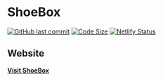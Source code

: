 # ShoeBox
[![GitHub last commit](https://img.shields.io/github/last-commit/bncpntk/ShoeBox)]()
[![Code Size](https://img.shields.io/github/languages/code-size/bncpntk/ShoeBox)]()
[![Netlify Status](https://api.netlify.com/api/v1/badges/4879f019-a0ff-4d71-9f3b-5fcb3036b857/deploy-status)](https://app.netlify.com/sites/bncpntk-shoebox/deploys)


## Website
[**Visit ShoeBox**](https://bncpntk-shoebox.netlify.app/)
